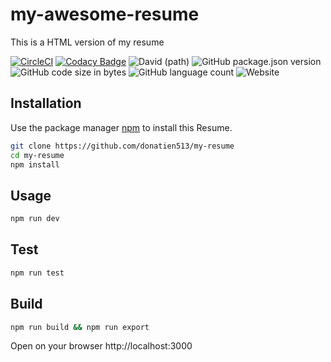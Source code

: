 # my-awesome-resume
This is a HTML version of my resume

[![CircleCI](https://circleci.com/gh/donatien513/my-resume/tree/master.svg?style=svg)](https://circleci.com/gh/donatien513/my-resume/tree/master)
[![Codacy Badge](https://api.codacy.com/project/badge/Grade/fc1dac155ca345ba930a8c0360ae2720)](https://www.codacy.com/manual/donatiennambinintsoa/my-resume?utm_source=github.com&amp;utm_medium=referral&amp;utm_content=donatien513/my-resume&amp;utm_campaign=Badge_Grade)
![David (path)](https://img.shields.io/david/donatien513/my-resume)
![GitHub package.json version](https://img.shields.io/github/package-json/v/donatien513/my-resume)
![GitHub code size in bytes](https://img.shields.io/github/languages/code-size/donatien513/my-resume)
![GitHub language count](https://img.shields.io/github/languages/count/donatien513/my-resume)
![Website](https://img.shields.io/website?url=https%3A%2F%2Fdonatien513.github.io%2Fmy-resume%2F)

## Installation

Use the package manager [npm](https://www.npmjs.com/) to install this Resume.

```bash
git clone https://github.com/donatien513/my-resume
cd my-resume
npm install
```

## Usage

```bash
npm run dev
```

## Test

```bash
npm run test
```

## Build

```bash
npm run build && npm run export
```

Open on your browser http://localhost:3000
